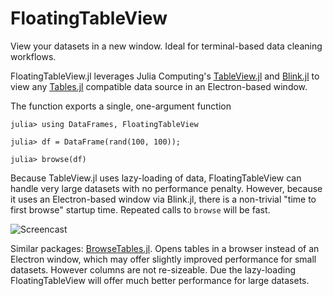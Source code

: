 # FloatingTableView

View your datasets in a new window. Ideal for terminal-based data cleaning workflows. 

FloatingTableView.jl leverages Julia Computing's [TableView.jl](https://github.com/JuliaComputing/TableView.jl) and [Blink.jl](https://github.com/JuliaGizmos/Blink.jl) to view any [Tables.jl](https://github.com/JuliaData/Tables.jl) compatible data source in an Electron-based window. 

The function exports a single, one-argument function 

```
julia> using DataFrames, FloatingTableView

julia> df = DataFrame(rand(100, 100));

julia> browse(df)
```

Because TableView.jl uses lazy-loading of data, FloatingTableView can handle very large datasets with no performance penalty. However, because it uses an Electron-based window via Blink.jl, there is a non-trivial "time to first browse" startup time. Repeated calls to `browse` will be fast. 

![Screencast](https://user-images.githubusercontent.com/23196228/87883381-f8a47a80-c9d4-11ea-9788-45c42b53731d.gif)

Similar packages: [BrowseTables.jl](https://github.com/tpapp/BrowseTables.jl). Opens tables in a browser instead of an Electron window, which may offer slightly improved performance for small datasets. However columns are not re-sizeable. Due the lazy-loading FloatingTableView will offer much better performance for large datasets. 



